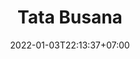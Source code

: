---
date        : 2022-01-03T22:13:37+07:00
title       : Tata Busana
description : Tata Busana
mapel       :
  - tugas-akhir
---